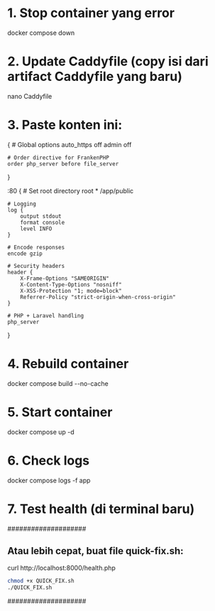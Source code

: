 # 1. Stop container yang error

docker compose down

# 2. Update Caddyfile (copy isi dari artifact Caddyfile yang baru)

nano Caddyfile

# 3. Paste konten ini:

{ # Global options
auto_https off
admin off

    # Order directive for FrankenPHP
    order php_server before file_server

}

:80 { # Set root directory
root \* /app/public

    # Logging
    log {
        output stdout
        format console
        level INFO
    }

    # Encode responses
    encode gzip

    # Security headers
    header {
        X-Frame-Options "SAMEORIGIN"
        X-Content-Type-Options "nosniff"
        X-XSS-Protection "1; mode=block"
        Referrer-Policy "strict-origin-when-cross-origin"
    }

    # PHP + Laravel handling
    php_server

}

# 4. Rebuild container

docker compose build --no-cache

# 5. Start container

docker compose up -d

# 6. Check logs

docker compose logs -f app

# 7. Test health (di terminal baru)

####################

## Atau lebih cepat, buat file quick-fix.sh:

curl http://localhost:8000/health.php

```bash
chmod +x QUICK_FIX.sh
./QUICK_FIX.sh
```

####################
